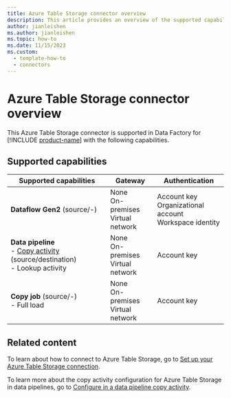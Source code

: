 ```yaml
---
title: Azure Table Storage connector overview
description: This article provides an overview of the supported capabilities of the Azure Table Storage connector.
author: jianleishen
ms.author: jianleishen
ms.topic: how-to
ms.date: 11/15/2023
ms.custom:
  - template-how-to
  - connectors
---
```


# Azure Table Storage connector overview

This Azure Table Storage connector is supported in Data Factory for [!INCLUDE [product-name](../includes/product-name.md)] with the following capabilities.

## Supported capabilities

| Supported capabilities| Gateway | Authentication|
|---------| --------| --------|
| **Dataflow Gen2** (source/-)|None<br> On-premises<br> Virtual network |Account key<br> Organizational account<br> Workspace identity |
| **Data pipeline**<br>- [Copy activity](connector-azure-table-storage-copy-activity.md) (source/destination) <br>- Lookup activity    |None<br> On-premises<br> Virtual network |Account key |
| **Copy job** (source/-) <br>- Full load |None<br> On-premises<br> Virtual network |Account key |

## Related content

To learn about how to connect to Azure Table Storage, go to [Set up your Azure Table Storage connection](connector-azure-table-storage.md).

To learn more about the copy activity configuration for Azure Table Storage in data pipelines, go to [Configure in a data pipeline copy activity](connector-azure-table-storage-copy-activity.md).
